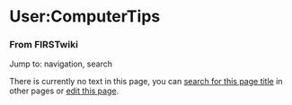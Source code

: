 

# User:ComputerTips

### From FIRSTwiki

Jump to: navigation, search

There is currently no text in this page, you can [search for this page
title](Special:Search/ComputerTips "Special:Search/ComputerTips" )
in other pages or [edit this
page](http://www.firstwiki.net/index.php?title=User:ComputerTips&action=edit
"http://www.firstwiki.net/index.php?title=User:ComputerTips&action=edit" ).

